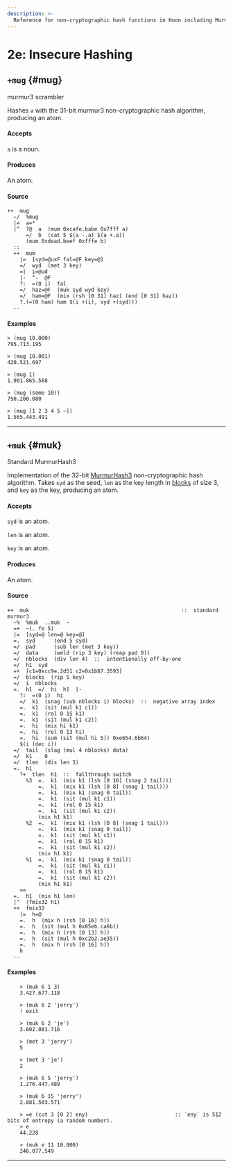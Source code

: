 ```yaml
---
description: >-
  Reference for non-cryptographic hash functions in Hoon including MurmurHash3 and other fast hashing algorithms for data structures and scrambling.
---
```


# 2e: Insecure Hashing

## `+mug` {#mug}

murmur3 scrambler

Hashes `a` with the 31-bit murmur3 non-cryptographic hash algorithm, producing an atom.

#### Accepts

`a` is a noun.

#### Produces

An atom.

#### Source

```hoon
++  mug
  ~/  %mug
  |=  a=*
  |^  ?@  a  (mum 0xcafe.babe 0x7fff a)
      =/  b  (cat 5 $(a -.a) $(a +.a))
      (mum 0xdead.beef 0xfffe b)
  ::
  ++  mum
    |=  [syd=@uxF fal=@F key=@]
    =/  wyd  (met 3 key)
    =|  i=@ud
    |-  ^-  @F
    ?:  =(8 i)  fal
    =/  haz=@F  (muk syd wyd key)
    =/  ham=@F  (mix (rsh [0 31] haz) (end [0 31] haz))
    ?.(=(0 ham) ham $(i +(i), syd +(syd)))
  --
```

#### Examples

```
> (mug 10.000)
795.713.195
```

```
> (mug 10.001)
420.521.697
```

```
> (mug 1)
1.901.865.568
```

```
> (mug (some 10))
750.200.080
```

```
> (mug [1 2 3 4 5 ~])
1.565.443.491
```

---

## `+muk` {#muk}

Standard MurmurHash3

Implementation of the 32-bit [MurmurHash3](https://en.wikipedia.org/wiki/MurmurHash#Algorithm) non-cryptographic hash algorithm. Takes `syd` as the seed, `len` as the key length in [blocks](2c.md) of size 3, and `key` as the key, producing an atom.

#### Accepts

`syd` is an atom.

`len` is an atom.

`key` is an atom.

#### Produces

An atom.

#### Source

```hoon
++  muk                                                 ::  standard murmur3
  ~%  %muk  ..muk  ~
  =+  ~(. fe 5)
  |=  [syd=@ len=@ key=@]
  =.  syd      (end 5 syd)
  =/  pad      (sub len (met 3 key))
  =/  data     (weld (rip 3 key) (reap pad 0))
  =/  nblocks  (div len 4)  ::  intentionally off-by-one
  =/  h1  syd
  =+  [c1=0xcc9e.2d51 c2=0x1b87.3593]
  =/  blocks  (rip 5 key)
  =/  i  nblocks
  =.  h1  =/  hi  h1  |-
    ?:  =(0 i)  hi
    =/  k1  (snag (sub nblocks i) blocks)  ::  negative array index
    =.  k1  (sit (mul k1 c1))
    =.  k1  (rol 0 15 k1)
    =.  k1  (sit (mul k1 c2))
    =.  hi  (mix hi k1)
    =.  hi  (rol 0 13 hi)
    =.  hi  (sum (sit (mul hi 5)) 0xe654.6b64)
    $(i (dec i))
  =/  tail  (slag (mul 4 nblocks) data)
  =/  k1    0
  =/  tlen  (dis len 3)
  =.  h1
    ?+  tlen  h1  ::  fallthrough switch
      %3  =.  k1  (mix k1 (lsh [0 16] (snag 2 tail)))
          =.  k1  (mix k1 (lsh [0 8] (snag 1 tail)))
          =.  k1  (mix k1 (snag 0 tail))
          =.  k1  (sit (mul k1 c1))
          =.  k1  (rol 0 15 k1)
          =.  k1  (sit (mul k1 c2))
          (mix h1 k1)
      %2  =.  k1  (mix k1 (lsh [0 8] (snag 1 tail)))
          =.  k1  (mix k1 (snag 0 tail))
          =.  k1  (sit (mul k1 c1))
          =.  k1  (rol 0 15 k1)
          =.  k1  (sit (mul k1 c2))
          (mix h1 k1)
      %1  =.  k1  (mix k1 (snag 0 tail))
          =.  k1  (sit (mul k1 c1))
          =.  k1  (rol 0 15 k1)
          =.  k1  (sit (mul k1 c2))
          (mix h1 k1)
    ==
  =.  h1  (mix h1 len)
  |^  (fmix32 h1)
  ++  fmix32
    |=  h=@
    =.  h  (mix h (rsh [0 16] h))
    =.  h  (sit (mul h 0x85eb.ca6b))
    =.  h  (mix h (rsh [0 13] h))
    =.  h  (sit (mul h 0xc2b2.ae35))
    =.  h  (mix h (rsh [0 16] h))
    h
  --
```

#### Examples

```
    > (muk 6 1 3)
    3.427.677.118

    > (muk 6 2 'jerry')
    ! exit

    > (muk 6 2 'je')
    3.602.081.716

    > (met 3 'jerry')
    5

    > (met 3 'je')
    2

    > (muk 6 5 'jerry')
    1.276.447.489

    > (muk 6 15 'jerry')
    2.881.503.571

    > =e (cut 3 [0 2] eny)                            :: `eny` is 512 bits of entropy (a random number).
    > e
    44.228

    > (muk e 11 10.000)
    246.077.549
```

---
